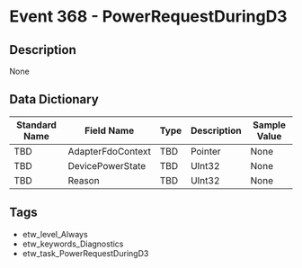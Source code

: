 # Event 368 - PowerRequestDuringD3

## Description
None

## Data Dictionary
|Standard Name|Field Name|Type|Description|Sample Value|
|---|---|---|---|---|
|TBD|AdapterFdoContext|TBD|Pointer|None|None|
|TBD|DevicePowerState|TBD|UInt32|None|None|
|TBD|Reason|TBD|UInt32|None|None|

## Tags
* etw_level_Always
* etw_keywords_Diagnostics
* etw_task_PowerRequestDuringD3